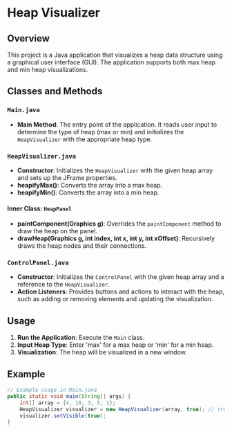 # Heap Visualizer

## Overview
This project is a Java application that visualizes a heap data structure using a graphical user interface (GUI). The application supports both max heap and min heap visualizations.

## Classes and Methods

### `Main.java`
- **Main Method**: The entry point of the application. It reads user input to determine the type of heap (max or min) and initializes the `HeapVisualizer` with the appropriate heap type.

### `HeapVisualizer.java`
- **Constructor**: Initializes the `HeapVisualizer` with the given heap array and sets up the JFrame properties.
- **heapifyMax()**: Converts the array into a max heap.
- **heapifyMin()**: Converts the array into a min heap.

#### Inner Class: `HeapPanel`
- **paintComponent(Graphics g)**: Overrides the `paintComponent` method to draw the heap on the panel.
- **drawHeap(Graphics g, int index, int x, int y, int xOffset)**: Recursively draws the heap nodes and their connections.

### `ControlPanel.java`
- **Constructor**: Initializes the `ControlPanel` with the given heap array and a reference to the `HeapVisualizer`.
- **Action Listeners**: Provides buttons and actions to interact with the heap, such as adding or removing elements and updating the visualization.

## Usage
1. **Run the Application**: Execute the `Main` class.
2. **Input Heap Type**: Enter 'max' for a max heap or 'min' for a min heap.
3. **Visualization**: The heap will be visualized in a new window.

## Example
```java
// Example usage in Main.java
public static void main(String[] args) {
    int[] array = {4, 10, 3, 5, 1};
    HeapVisualizer visualizer = new HeapVisualizer(array, true); // true for max heap, false for min heap
    visualizer.setVisible(true);
}